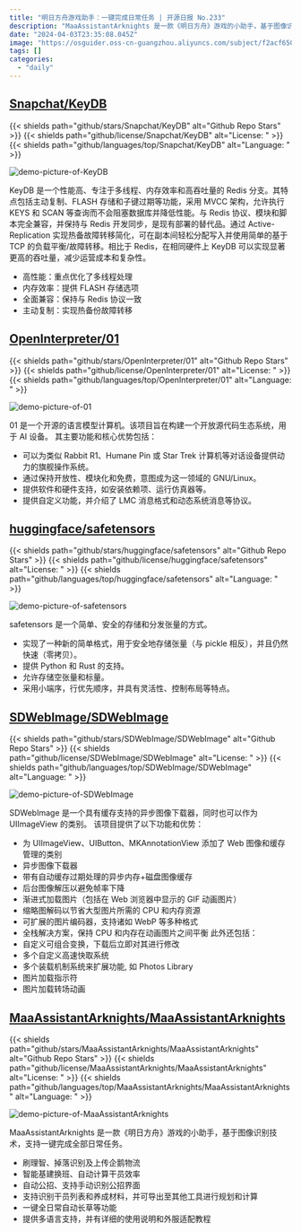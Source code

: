 ```yaml
---
title: "明日方舟游戏助手：一键完成日常任务 | 开源日报 No.233"
description: "MaaAssistantArknights 是一款《明日方舟》游戏的小助手，基于图像识别技术，支持一键完成全部日常任务。"
date: "2024-04-03T23:35:08.045Z"
image: "https://osguider.oss-cn-guangzhou.aliyuncs.com/subject/f2acf65001f411e914df573860881df2.png"
tags: []
categories:
  - "daily"
---
```


## [Snapchat/KeyDB](https://github.com/Snapchat/KeyDB)

{{< shields path="github/stars/Snapchat/KeyDB" alt="Github Repo Stars" >}} {{< shields path="github/license/Snapchat/KeyDB" alt="License: " >}} {{< shields path="github/languages/top/Snapchat/KeyDB" alt="Language: " >}}

![demo-picture-of-KeyDB](https://static.osguider.com/subject/github/Snapchat/KeyDB/9d61efdbdf9a16210c9a8101155aaa60.png)

KeyDB 是一个性能高、专注于多线程、内存效率和高吞吐量的 Redis 分支。其特点包括主动复制、FLASH 存储和子键过期等功能，采用 MVCC 架构，允许执行 KEYS 和 SCAN 等查询而不会阻塞数据库并降低性能。与 Redis 协议、模块和脚本完全兼容，并保持与 Redis 开发同步，是现有部署的替代品。通过 Active-Replication 实现热备故障转移简化，可在副本间轻松分配写入并使用简单的基于 TCP 的负载平衡/故障转移。相比于 Redis，在相同硬件上 KeyDB 可以实现显著更高的吞吐量，减少运营成本和复杂性。

- 高性能：重点优化了多线程处理
- 内存效率：提供 FLASH 存储选项
- 全面兼容：保持与 Redis 协议一致
- 主动复制：实现热备份故障转移
  
## [OpenInterpreter/01](https://github.com/OpenInterpreter/01)

{{< shields path="github/stars/OpenInterpreter/01" alt="Github Repo Stars" >}} {{< shields path="github/license/OpenInterpreter/01" alt="License: " >}} {{< shields path="github/languages/top/OpenInterpreter/01" alt="Language: " >}}

![demo-picture-of-01](https://static.osguider.com/subject/github/OpenInterpreter/01/1af2731405b01a8dbf24ea6b91f0dc70.jpg)

01 是一个开源的语言模型计算机。该项目旨在构建一个开放源代码生态系统，用于 AI 设备。
其主要功能和核心优势包括：

- 可以为类似 Rabbit R1、Humane Pin 或 Star Trek 计算机等对话设备提供动力的旗舰操作系统。
- 通过保持开放性、模块化和免费，意图成为这一领域的 GNU/Linux。
- 提供软件和硬件支持，如安装依赖项、运行仿真器等。
- 提供自定义功能，并介绍了 LMC 消息格式和动态系统消息等协议。
  
## [huggingface/safetensors](https://github.com/huggingface/safetensors)

{{< shields path="github/stars/huggingface/safetensors" alt="Github Repo Stars" >}} {{< shields path="github/license/huggingface/safetensors" alt="License: " >}} {{< shields path="github/languages/top/huggingface/safetensors" alt="Language: " >}}

![demo-picture-of-safetensors](https://static.osguider.com/subject/github/huggingface/safetensors/863ffbb0e7f903da863e87e9f3219f13.svg)

safetensors 是一个简单、安全的存储和分发张量的方式。

- 实现了一种新的简单格式，用于安全地存储张量（与 pickle 相反），并且仍然快速（零拷贝）。
- 提供 Python 和 Rust 的支持。
- 允许存储空张量和标量。
- 采用小端序，行优先顺序，并具有灵活性、控制布局等特点。
  
## [SDWebImage/SDWebImage](https://github.com/SDWebImage/SDWebImage)

{{< shields path="github/stars/SDWebImage/SDWebImage" alt="Github Repo Stars" >}} {{< shields path="github/license/SDWebImage/SDWebImage" alt="License: " >}} {{< shields path="github/languages/top/SDWebImage/SDWebImage" alt="Language: " >}}

![demo-picture-of-SDWebImage](https://static.osguider.com/subject/github/SDWebImage/SDWebImage/6a89dbea1ac9274da8e0c7fb3ab7054b.png)

SDWebImage 是一个具有缓存支持的异步图像下载器，同时也可以作为 UIImageView 的类别。
该项目提供了以下功能和优势：

- 为 UIImageView、UIButton、MKAnnotationView 添加了 Web 图像和缓存管理的类别
- 异步图像下载器
- 带有自动缓存过期处理的异步内存+磁盘图像缓存
- 后台图像解压以避免帧率下降
- 渐进式加载图片（包括在 Web 浏览器中显示的 GIF 动画图片）
- 缩略图解码以节省大型图片所需的 CPU 和内存资源
- 可扩展的图片编码器，支持诸如 WebP 等多种格式
- 全栈解决方案，保持 CPU 和内存在动画图片之间平衡
此外还包括：
- 自定义可组合变换，下载后立即对其进行修改
- 多个自定义高速快取系统
- 多个装载机制系统来扩展功能, 如 Photos Library
- 图片加载指示符
- 图片加载转场动画
  
## [MaaAssistantArknights/MaaAssistantArknights](https://github.com/MaaAssistantArknights/MaaAssistantArknights)

{{< shields path="github/stars/MaaAssistantArknights/MaaAssistantArknights" alt="Github Repo Stars" >}} {{< shields path="github/license/MaaAssistantArknights/MaaAssistantArknights" alt="License: " >}} {{< shields path="github/languages/top/MaaAssistantArknights/MaaAssistantArknights" alt="Language: " >}}

![demo-picture-of-MaaAssistantArknights](https://osguider.oss-cn-guangzhou.aliyuncs.com/subject/13843048d181bda490a753d7ea133a39.png)

MaaAssistantArknights 是一款《明日方舟》游戏的小助手，基于图像识别技术，支持一键完成全部日常任务。

- 刷理智、掉落识别及上传企鹅物流
- 智能基建换班、自动计算干员效率
- 自动公招、支持手动识别公招界面
- 支持识别干员列表和养成材料，并可导出至其他工具进行规划和计算
- 一键全日常自动长草等功能
- 提供多语言支持，并有详细的使用说明和外服适配教程
  
